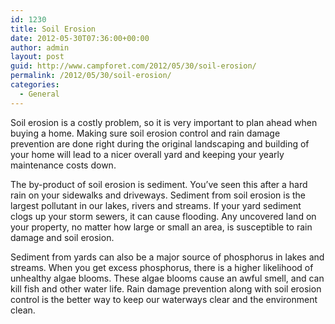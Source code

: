 ```yaml
---
id: 1230
title: Soil Erosion
date: 2012-05-30T07:36:00+00:00
author: admin
layout: post
guid: http://www.campforet.com/2012/05/30/soil-erosion/
permalink: /2012/05/30/soil-erosion/
categories:
  - General
---
```

Soil erosion is a costly problem, so it is very important to plan ahead when buying a home. Making sure soil erosion control and rain damage prevention are done right during the original landscaping and building of your home will lead to a nicer overall yard and keeping your yearly maintenance costs down.

The by-product of soil erosion is sediment. You’ve seen this after a hard rain on your sidewalks and driveways. Sediment from soil erosion is the largest pollutant in our lakes, rivers and streams. If your yard sediment clogs up your storm sewers, it can cause flooding. Any uncovered land on your property, no matter how large or small an area, is susceptible to rain damage and soil erosion.

Sediment from yards can also be a major source of phosphorus in lakes and streams. When you get excess phosphorus, there is a higher likelihood of unhealthy algae blooms. These algae blooms cause an awful smell, and can kill fish and other water life. Rain damage prevention along with soil erosion control is the better way to keep our waterways clear and the environment clean.